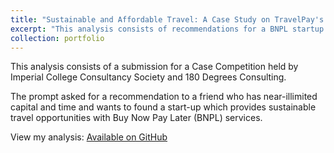 ```yaml
---
title: "Sustainable and Affordable Travel: A Case Study on TravelPay's BNPL Revolution"
excerpt: "This analysis consists of recommendations for a BNPL startup focused on providing sustainable travel solutions."
collection: portfolio
---
```


This analysis consists of a submission for a Case Competition held by Imperial College Consultancy Society and 180 Degrees Consulting.

The prompt asked for a recommendation to a friend who has near-illimited capital and time and wants to found a start-up which provides sustainable travel opportunities with Buy Now Pay Later (BNPL) services.

View my analysis: [Available on GitHub](https://github.com/martina-torce/data-analytics/tree/main/Preventing%20Turnover%20of%20High-Performing%20Employees)
